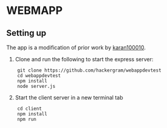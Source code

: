 # WEBMAPP


## Setting up


The app is a modification of prior work by [karan100010](https://github.com/karan100010).


1. Clone and run the following to start the express server:

```
    git clone https://github.com/hackergram/webappdevtest
    cd webappdevtest
    npm install
    node server.js
```

2. Start the client server in a new terminal tab

```
    cd client
    npm install
    npm run
```
